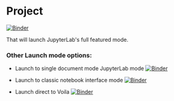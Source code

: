 # Project

[![Binder](https://mybinder.org/badge_logo.svg)](https://mybinder.org/v2/gh/fomightez/tbentley_voila/HEAD?urlpath=%2Flab%2Ftree%2Ftroke_Prediction.ipynb)

That will launch JupyterLab's full featured mode.

### Other Launch mode options:

- Launch to single document mode JupyterLab mode [![Binder](https://mybinder.org/badge_logo.svg)](https://mybinder.org/v2/gh/fomightez/tbentley_voila/HEAD?labpath=Stroke_Prediction.ipynb)


- Launch to classic notebook interface mode [![Binder](https://mybinder.org/badge_logo.svg)](https://mybinder.org/v2/gh/fomightez/tbentley_voila/HEAD?filepath=Stroke_Prediction.ipynb)

- Launch direct to Voila [![Binder](https://mybinder.org/badge_logo.svg)](https://mybinder.org/v2/gh/fomightez/tbentley_voila/HEAD?urlpath=voila%2Frender%2Stroke_Prediction.ipynb)
